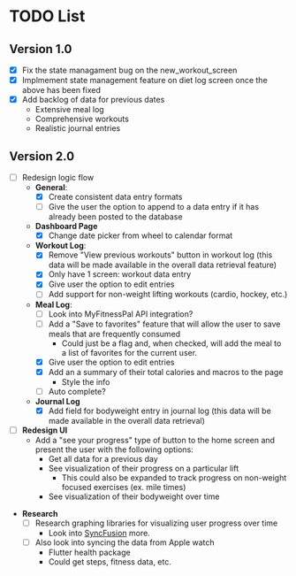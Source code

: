 # TODO List

## Version 1.0
- [x] Fix the state managament bug on the new_workout_screen
- [x] Implmement state management feature on diet log screen once the above has been fixed
- [x] Add backlog of data for previous dates
    - Extensive meal log
    - Comprehensive workouts
    - Realistic journal entries

## Version 2.0
- [ ] Redesign logic flow
  - **General**:
    - [x] Create consistent data entry formats
    - [ ] Give the user the option to append to a data entry if it has already been posted to the database
  - **Dashboard Page**
    - [x] Change date picker from wheel to calendar format
  - **Workout Log**:
    - [x] Remove "View previous workouts" button in workout log (this data will be made available in the overall data retrieval feature)
    - [x] Only have 1 screen: workout data entry
    - [x] Give user the option to edit entries
    - [ ] Add support for non-weight lifting workouts (cardio, hockey, etc.)
  - **Meal Log**:
    - [ ] Look into MyFitnessPal API integration?
    - [ ] Add a "Save to favorites" feature that will allow the user to save meals that are frequently consumed
      - Could just be a flag and, when checked, will add the meal to a list of favorites for the current user.
    - [x] Give user the option to edit entries
    - [x] Add an a summary of their total calories and macros to the page
      - Style the info
    - [ ] Auto complete?
  - **Journal Log**
    - [x] Add field for bodyweight entry in journal log (this data will be made available in the overall data retrieval)
- [ ] **Redesign UI**
  - Add a "see your progress" type of button to the home screen and present the user with the following options:
    - Get all data for a previous day
    - See visualization of their progress on a particular lift
      - This could also be expanded to track progress on non-weight focused exercises (ex. mile times)
    - See visualization of their bodyweight over time
- **Research**
  - [ ] Research graphing libraries for visualizing user progress over time
    - Look into [SyncFusion](https://www.syncfusion.com/blogs/post/introducing-data-viz-widgets-for-flutter.aspx) more.
  - [ ] Also look into syncing the data from Apple watch
      - Flutter health package
      - Could get steps, fitness data, etc.